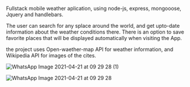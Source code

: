 Fullstack mobile weather aplication, using node-js, express, mongooose, Jquery and handlebars. 

The user can search for any splace around the world, and get upto-date information about the weather conditions there. There is an option to save favorite places that will be displayed automatically when visiting the App.

the project uses Open-waether-map API for weather information, and Wikipedia API for images of the cites.

![WhatsApp Image 2021-04-21 at 09 29 28 (1)](https://user-images.githubusercontent.com/73039912/115508769-604e6580-a286-11eb-84b2-7bdee8c85e3c.jpeg)

![WhatsApp Image 2021-04-21 at 09 29 28](https://user-images.githubusercontent.com/73039912/115509149-c509c000-a286-11eb-9c17-b086ea42e98d.jpeg)

